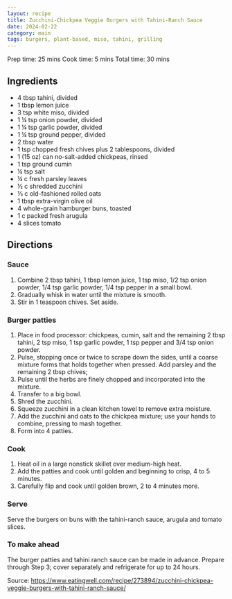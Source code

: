 ```yaml
---
layout: recipe
title: Zucchini-Chickpea Veggie Burgers with Tahini-Ranch Sauce
date: 2024-02-22
category: main
tags: burgers, plant-based, miso, tahini, grilling
---
```


Prep time: 25 mins
Cook time: 5 mins
Total time: 30 mins


## Ingredients

* 4 tbsp tahini, divided
* 1 tbsp lemon juice
* 3 tsp white miso, divided
* 1 ¼ tsp onion powder, divided
* 1 ¼ tsp garlic powder, divided
* 1 ¼ tsp ground pepper, divided
* 2 tbsp water
* 1 tsp chopped fresh chives plus 2 tablespoons, divided
* 1 (15 oz) can no-salt-added chickpeas, rinsed
* 1 tsp ground cumin
* ¼ tsp salt
* ¼ c fresh parsley leaves
* ½ c shredded zucchini
* ⅓ c old-fashioned rolled oats
* 1 tbsp extra-virgin olive oil
* 4 whole-grain hamburger buns, toasted
* 1 c packed fresh arugula
* 4 slices tomato

## Directions
### Sauce
1. Combine 2 tbsp tahini, 1 tbsp lemon juice, 1 tsp miso, 1/2 tsp onion powder, 1/4 tsp garlic powder, 1/4 tsp pepper in a small bowl.
1. Gradually whisk in water until the mixture is smooth.
1. Stir in 1 teaspoon chives. Set aside.

### Burger patties
1. Place in food processor: chickpeas, cumin, salt and the remaining 2 tbsp tahini, 2 tsp miso, 1 tsp garlic powder, 1 tsp pepper and 3/4 tsp onion powder.
1. Pulse, stopping once or twice to scrape down the sides, until a coarse mixture forms that holds together when pressed. Add parsley and the remaining 2 tbsp chives;
1. Pulse until the herbs are finely chopped and incorporated into the mixture.
1. Transfer to a big bowl.
2. Shred the zucchini.
3. Squeeze zucchini in a clean kitchen towel to remove extra moisture.
4. Add the zucchini and oats to the chickpea mixture; use your hands to combine, pressing to mash together.
5. Form into 4 patties.

### Cook
1. Heat oil in a large nonstick skillet over medium-high heat.
2. Add the patties and cook until golden and beginning to crisp, 4 to 5 minutes.
3. Carefully flip and cook until golden brown, 2 to 4 minutes more.

### Serve
Serve the burgers on buns with the tahini-ranch sauce, arugula and tomato slices.

### To make ahead
The burger patties and tahini ranch sauce can be made in advance. Prepare through Step 3; cover separately and refrigerate for up to 24 hours.


Source: https://www.eatingwell.com/recipe/273894/zucchini-chickpea-veggie-burgers-with-tahini-ranch-sauce/
